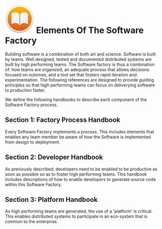 # ![](img/open-book.png) Elements Of The Software Factory

Building software is a combination of both art and science. Software is built by teams. Well designed, tested and documented distributed systems are built by high performing teams. The Software factory is thus a combination of: how teams are organized, an adequate process that allows decisions focused on outomes, and a tool set that fosters rapid iteration and experimentation. The following references are designed to provide guiding principles so that high performing teams can focus on deliverying software to production faster.

We define the following handbooks to describe each component of the Software Factory process.

## Section 1: Factory Process Handbook
Every Software Factory implements a process. This includes elements that enables any team member be aware of how the Software is implemented from design to deployment.

## Section 2: Developer Handbook
As previously described, developers need to be enabled to be productive as soon as possible so as to foster high performing teams. This handbook includes descriptions of how to enable developers to generate source code within this Software Factory.

## Section 3: Platform Handbook
As high performing teams are generated, the use of a 'platform' is critical. This enables distributed systems to participate in an eco-system that is common to the enterprise.  
